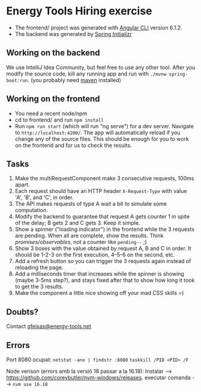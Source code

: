 # Energy Tools Hiring exercise

* The frontend/ project was generated with [Angular CLI](https://github.com/angular/angular-cli) version 6.1.2.
* The backend was generated by [Spring Initializr](https://start.spring.io/)

## Working on the backend

We use IntelliJ Idea Community, but feel free to use any other tool. After you modify the source code, kill any running app and run with
`./mvnw spring-boot:run`. (you probably need [maven](https://maven.apache.org/what-is-maven.html) installed)

## Working on the frontend

* You need a recent node/npm
* cd to frontend/ and run `npm install`
* Run `npm run start` (which will run "ng serve") for a dev server. Navigate to `http://localhost:4200/`. The app will automatically reload if you change any of the source files. This should be enough for you to work on the frontend and for us to check the results.

## Tasks

1. Make the multiRequestComponent make 3 consecutive requests, 100ms apart.
2. Each request should have an HTTP header `X-Request-Type` with value 'A', 'B', and 'C', in order.
3. The API makes requests of type A wait a bit to simulate some computation.
4. Modify the backend to guarantee that request A gets counter 1 in spite of the delay; B gets 2 and C gets 3. Keep it simple.
5. Show a spinner ("loading indicator") in the frontend while the 3 requests are pending. When all are complete, show the results.
Think _promises/observables_, not a counter like `pending--` ;)
6. Show 3 boxes with the value obtained by request A, B and C in order.
It should be 1-2-3 on the first execution, 4-5-6 on the second, etc.
7. Add a refresh button so you can trigger the 3 requests again instead of reloading the page.
8. Add a milliseconds timer that increases while the spinner is showing (maybe 3-5ms step?),
and stays fixed after that to show how long it took to get the 3 results.
9. Make the component a little nice showing off your mad CSS skills =)

## Doubts?

Contact qfeixas@energy-tools.net

## Errors

Port 8080 ocupat:
`netstat -ano | findstr :8080`
`taskkill /PID <PID> /F`

Node verison (errors amb la versió 18 passar a la 16.18): Instalar -->
https://github.com/coreybutler/nvm-windows/releases. executar comanda --> `nvm use 16.18`

